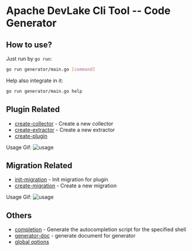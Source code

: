 # Apache DevLake Cli Tool -- Code Generator

## How to use?

Just run by `go run`:
```bash
go run generator/main.go [command]
```

Help also integrate in it:
```bash
go run generator/main.go help
```

## Plugin Related

* [create-collector](./docs/generator_create-collector.md)	 - Create a new collector
* [create-extractor](./docs/generator_create-extractor.md)	 - Create a new extractor
* [create-plugin](./docs/generator_create-plugin.md)

Usage Gif:
![usage](https://user-images.githubusercontent.com/3294100/175464884-1dce09b0-fade-4c26-9a1b-b535d9651bc1.gif)

## Migration Related

* [init-migration](./docs/generator_init-migration.md)	     - Init migration for plugin
* [create-migration](./docs/generator_create-migration.md)	 - Create a new migration

Usage Gif:
![usage](https://user-images.githubusercontent.com/3294100/175537358-083809ce-9862-41f1-86e9-41448a44eaae.gif)

## Others

* [completion](./docs/generator_completion.md)               - Generate the autocompletion script for the specified shell
* [generator-doc](./docs/generator_generator-doc.md)         - generate document for generator
* [global options](./docs/generator.md)
